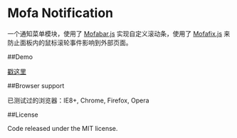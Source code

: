 Mofa Notification
=================

一个通知菜单模块，使用了 [Mofabar.js](http://weylin.me/mofa-bar) 实现自定义滚动条，使用了 [Mofafix.js](http://weylin.me/mofa-fix) 来防止面板内的鼠标滚轮事件影响到外部页面。

##Demo

[戳这里](http://weylin.me/mofa-notification/)

##Browser support

已测试过的浏览器：IE8+, Chrome, Firefox, Opera

##License

Code released under the MIT license.

